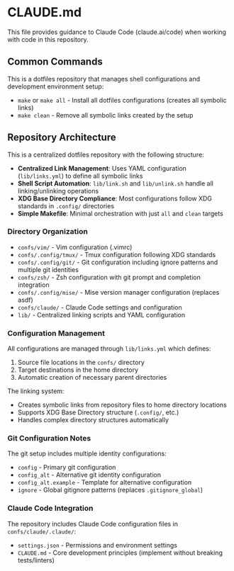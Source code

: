 # CLAUDE.md

This file provides guidance to Claude Code (claude.ai/code) when working with code in this repository.

## Common Commands

This is a dotfiles repository that manages shell configurations and development environment setup:

- `make` or `make all` - Install all dotfiles configurations (creates all symbolic links)
- `make clean` - Remove all symbolic links created by the setup

## Repository Architecture

This is a centralized dotfiles repository with the following structure:

- **Centralized Link Management**: Uses YAML configuration (`lib/links.yml`) to define all symbolic links
- **Shell Script Automation**: `lib/link.sh` and `lib/unlink.sh` handle all linking/unlinking operations
- **XDG Base Directory Compliance**: Most configurations follow XDG standards in `.config/` directories
- **Simple Makefile**: Minimal orchestration with just `all` and `clean` targets

### Directory Organization

- `confs/vim/` - Vim configuration (.vimrc)
- `confs/.config/tmux/` - Tmux configuration following XDG standards
- `confs/.config/git/` - Git configuration including ignore patterns and multiple git identities
- `confs/zsh/` - Zsh configuration with git prompt and completion integration
- `confs/.config/mise/` - Mise version manager configuration (replaces asdf)
- `confs/claude/` - Claude Code settings and configuration
- `lib/` - Centralized linking scripts and YAML configuration

### Configuration Management

All configurations are managed through `lib/links.yml` which defines:
1. Source file locations in the `confs/` directory
2. Target destinations in the home directory
3. Automatic creation of necessary parent directories

The linking system:
- Creates symbolic links from repository files to home directory locations
- Supports XDG Base Directory structure (`.config/`, etc.)
- Handles complex directory structures automatically

### Git Configuration Notes

The git setup includes multiple identity configurations:
- `config` - Primary git configuration
- `config_alt` - Alternative git identity configuration  
- `config_alt.example` - Template for alternative configuration
- `ignore` - Global gitignore patterns (replaces `.gitignore_global`)

### Claude Code Integration

The repository includes Claude Code configuration files in `confs/claude/.claude/`:
- `settings.json` - Permissions and environment settings
- `CLAUDE.md` - Core development principles (implement without breaking tests/linters)